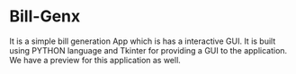 # Bill-Genx
It is a simple bill generation App which is has a interactive GUI.
It is built using PYTHON language and Tkinter for providing a GUI to the application.
We have a preview for this application as well.
